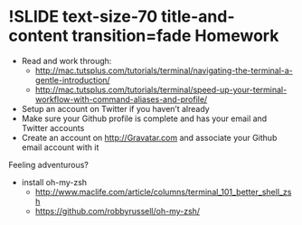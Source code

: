 !SLIDE text-size-70 title-and-content transition=fade
Homework
========
+ Read and work through:
  + http://mac.tutsplus.com/tutorials/terminal/navigating-the-terminal-a-gentle-introduction/
  + http://mac.tutsplus.com/tutorials/terminal/speed-up-your-terminal-workflow-with-command-aliases-and-profile/
+ Setup an account on Twitter if you haven’t already
+ Make sure your Github profile is complete and has your email and Twitter accounts
+ Create an account on http://Gravatar.com and associate your Github email account with it

Feeling adventurous?
+ install oh-my-zsh
  + http://www.maclife.com/article/columns/terminal_101_better_shell_zsh
  + https://github.com/robbyrussell/oh-my-zsh/